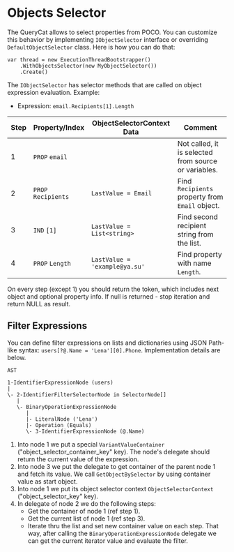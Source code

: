 # Objects Selector

The QueryCat allows to select properties from POCO. You can customize this behavior by implementing `IObjectSelector` interface or overriding `DefaultObjectSelector` class. Here is how you can do that:

```
var thread = new ExecutionThreadBootstrapper()
    .WithObjectsSelector(new MyObjectSelector())
    .Create()
```

The `IObjectSelector` has selector methods that are called on object expression evaluation. Example:

- Expression: `email.Recipients[1].Length`

| Step |  Property/Index     | ObjectSelectorContext Data     | Comment                                               |
| ---- | ------------------- | ------------------------------ | ----------------------------------------------------- |
| 1    | `PROP` `email`      |                                | Not called, it is selected from source or variables.  |
| 2    | `PROP` `Recipients` | `LastValue = Email`            | Find `Recipients` property from `Email` object.       |
| 3    | `IND`  `[1]`        | `LastValue = List<string>`     | Find second recipient string from the list.           |
| 4    | `PROP` `Length`     | `LastValue = 'example@ya.su'`  | Find property with name `Length`.                     |

On every step (except 1) you should return the token, which includes next object and optional property info. If null is returned - stop iteration and return NULL as result.

## Filter Expressions

You can define filter expressions on lists and dictionaries using JSON Path-like syntax: `users[?@.Name = 'Lena'][0].Phone`. Implementation details are below.

```
AST

1-IdentifierExpressionNode (users)
|
\- 2-IdentifierFilterSelectorNode in SelectorNode[]
   |
   \- BinaryOperationExpressionNode
      |
      |- LiteralNode ('Lena')
      |- Operation (Equals)
      \- 3-IdentifierExpressionNode (@.Name)
```

1. Into node 1 we put a special `VariantValueContainer` ("object_selector_container_key" key). The node's delegate should return the current value of the expression.
2. Into node 3 we put the delegate to get container of the parent node 1 and fetch its value. We call `GetObjectBySelector` by using container value as start object.
3. Into node 1 we put its object selector context `ObjectSelectorContext` ("object_selector_key" key).
4. In delegate of node 2 we do the following steps:
    - Get the container of node 1 (ref step 1).
    - Get the current list of node 1 (ref step 3).
    - Iterate thru the list and set new container value on each step. That way, after calling the `BinaryOperationExpressionNode` delegate we can get the current iterator value and evaluate the filter.
